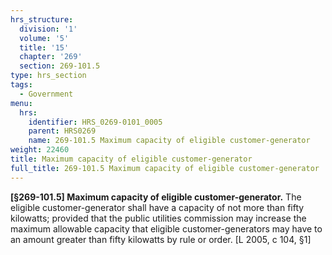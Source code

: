 ```yaml
---
hrs_structure:
  division: '1'
  volume: '5'
  title: '15'
  chapter: '269'
  section: 269-101.5
type: hrs_section
tags:
  - Government
menu:
  hrs:
    identifier: HRS_0269-0101_0005
    parent: HRS0269
    name: 269-101.5 Maximum capacity of eligible customer-generator
weight: 22460
title: Maximum capacity of eligible customer-generator
full_title: 269-101.5 Maximum capacity of eligible customer-generator
---
```

**[§269-101.5] Maximum capacity of eligible customer-generator.** The eligible customer-generator shall have a capacity of not more than fifty kilowatts; provided that the public utilities commission may increase the maximum allowable capacity that eligible customer-generators may have to an amount greater than fifty kilowatts by rule or order. [L 2005, c 104, §1]
